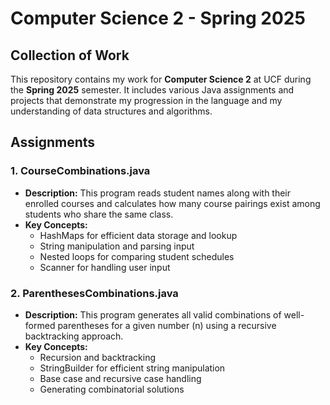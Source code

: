 # Computer Science 2 - Spring 2025

## Collection of Work

This repository contains my work for **Computer Science 2** at UCF during the **Spring 2025** semester. It includes various Java assignments and projects that demonstrate my progression in the language and my understanding of data structures and algorithms.

## Assignments

### 1. CourseCombinations.java
- **Description:** This program reads student names along with their enrolled courses and calculates how many course pairings exist among students who share the same class.
- **Key Concepts:**
  - HashMaps for efficient data storage and lookup
  - String manipulation and parsing input
  - Nested loops for comparing student schedules
  - Scanner for handling user input

### 2. ParenthesesCombinations.java
- **Description:** This program generates all valid combinations of well-formed parentheses for a given number \(n\) using a recursive backtracking approach.
- **Key Concepts:**
  - Recursion and backtracking
  - StringBuilder for efficient string manipulation
  - Base case and recursive case handling
  - Generating combinatorial solutions
